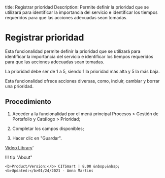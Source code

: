 title: Registrar prioridad
Description: Permite definir la prioridad que se utilizará para identificar la importancia del servicio e identificar los tiempos requeridos para que las acciones adecuadas sean tomadas.
# Registrar prioridad

Esta funcionalidad permite definir la prioridad que se utilizará para
identificar la importancia del servicio e identificar los tiempos requeridos
para que las acciones adecuadas sean tomadas.

La prioridad debe ser de 1 a 5, siendo 1 la prioridad más alta y 5 la más baja.

Esta funcionalidad ofrece acciones diversas, como, incluir, cambiar y borrar una
prioridad.

Procedimiento
-----------------

1.  Acceder a la funcionalidad por el menú principal Procesos \> Gestión de
    Portafolio y Catálogo \> Prioridad;

2.  Completar los campos disponibles;

3.  Hacer clic en "Guardar".




<i class='fa fa-youtube-play  fa-2x' style='color:#97ce17;vertical-align: middle;'> </i> [Video Library](https://www.youtube.com/playlist?list=PLB5qK2uzf2ROUXdrTeH-_n6tXmG4oPtoz)'

!!! tip "About"

    <b>Product/Version:</b> CITSmart | 8.00 &nbsp;&nbsp;
    <b>Updated:</b>01/24/2021 - Anna Martins
